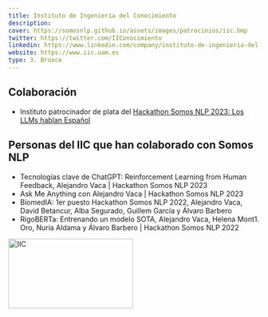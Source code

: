 ```yaml
---
title: Instituto de Ingeniería del Conocimiento
description:
cover: https://somosnlp.github.io/assets/images/patrocinios/iic.bmp
twitter: https://twitter.com/IIConocimiento
linkedin: https://www.linkedin.com/company/instituto-de-ingenieria-del-conocimiento-iic
website: https://www.iic.uam.es 
type: 3. Bronce
---
```


## Colaboración

- Instituto patrocinador de plata del [Hackathon Somos NLP 2023: Los LLMs hablan Español](/hackathon)

## Personas del IIC que han colaborado con Somos NLP

- Tecnologías clave de ChatGPT: Reinforcement Learning from Human Feedback, Alejandro Vaca | Hackathon Somos NLP 2023
- Ask Me Anything con Alejandro Vaca | Hackathon Somos NLP 2023
- BiomedIA: 1er puesto Hackathon Somos NLP 2022, Alejandro Vaca, David Betancur, Alba Segurado, Guillem García y Álvaro Barbero
- RigoBERTa: Entrenando un modelo SOTA, Alejandro Vaca, Helena Mont1. Oro, Nuria Aldama y Álvaro Barbero | Hackathon Somos NLP 2022

<div class="flex justify-center">
    <img alt="IIC" width="250" height="140" 
    src="https://somosnlp.github.io/assets/images/patrocinios/iic.bmp" />
</div>
